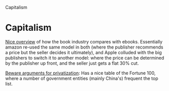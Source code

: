 Capitalism

# Capitalism

[Nice
 overview](https://www.vox.com/culture/2019/12/23/20991659/ebook-amazon-kindle-ereader-department-of-justice-publishing-lawsuit-apple-ipad)
 of how the book industry compares with ebooks. Essentially amazon re-used the
 same model in both (where the publisher recommends a price but the seller
 decides it ultimately), and Apple colluded with the big publishers to switch it
 to another model: where the price can be determined by the publisher up front,
 and the seller just gets a flat 30% cut.


[Beware arguments for
privatization](https://www.currentaffairs.org/2019/10/beware-arguments-for-privatization/):
Has a nice table of the Fortune 100, where a number of government entities
(mainly China's) frequent the top list.




